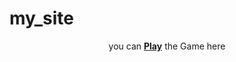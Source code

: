 # my_site
<!-- this is a place for me to play and practice codeing  -->
<p align="center">you can <a href="https://augiedog.github.io/my_site/"><b>Play</b></a> the Game here</p>
